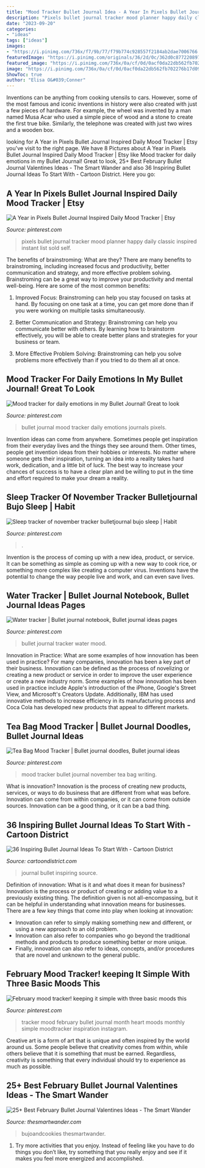 ```yaml
---
title: "Mood Tracker Bullet Journal Idea - A Year In Pixels Bullet Journal Inspired Daily Mood Tracker"
description: "Pixels bullet journal tracker mood planner happy daily classic inspired instant list sold self"
date: "2023-09-20"
categories:
- "ideas"
tags: ["ideas"]
images:
- "https://i.pinimg.com/736x/f7/9b/77/f79b774c928557f2184ab2dae7006766.jpg?b=t"
featuredImage: "https://i.pinimg.com/originals/36/2d/0c/362d0c87722089707d61fbf1d78aea63.jpg"
featured_image: "https://i.pinimg.com/736x/0a/cf/0d/0acf0da22db562fb702276b17d0949af.jpg"
image: "https://i.pinimg.com/736x/0a/cf/0d/0acf0da22db562fb702276b17d0949af.jpg"
ShowToc: true
author: "Elisa O&#039;Conner"
---
```



Inventions can be anything from cooking utensils to cars. However, some of the most famous and iconic inventions in history were also created with just a few pieces of hardware. For example, the wheel was invented by a man named Musa Acar who used a simple piece of wood and a stone to create the first true bike. Similarly, the telephone was created with just two wires and a wooden box.

	

		
looking for A Year in Pixels Bullet Journal Inspired Daily Mood Tracker | Etsy you've visit to the right page. We have 8 Pictures about A Year in Pixels Bullet Journal Inspired Daily Mood Tracker | Etsy like Mood tracker for daily emotions in my Bullet Journal! Great to look, 25+ Best February Bullet Journal Valentines Ideas - The Smart Wander and also 36 Inspiring Bullet Journal Ideas To Start With - Cartoon District. Here you go:
		
    
## A Year In Pixels Bullet Journal Inspired Daily Mood Tracker | Etsy

<img loading=lazy src="https://i.pinimg.com/736x/9f/3a/d1/9f3ad10da1035c6149e854dcf9d47f27.jpg" onerror="this.onerror=null;this.src='https://tse1.mm.bing.net/th?id=OIP.bnGEpiGwYY2dmPqgPatsEwHaLH&amp;pid=15.1';" alt="A Year in Pixels Bullet Journal Inspired Daily Mood Tracker | Etsy">

_Source: pinterest.com_

>pixels bullet journal tracker mood planner happy daily classic inspired instant list sold self. 

	

The benefits of brainstroming: What are they?
There are many benefits to brainstroming, including increased focus and productivity, better communication and strategy, and more effective problem solving. Brainstroming can be a great way to improve your productivity and mental well-being. Here are some of the most common benefits: 
1. Improved Focus: Brainstroming can help you stay focused on tasks at hand. By focusing on one task at a time, you can get more done than if you were working on multiple tasks simultaneously. 

2. Better Communication and Strategy: Brainstroming can help you communicate better with others. By learning how to brainstorm effectively, you will be able to create better plans and strategies for your business or team. 

3. More Effective Problem Solving: Brainstroming can help you solve problems more effectively than if you tried to do them all at once.

    
## Mood Tracker For Daily Emotions In My Bullet Journal! Great To Look

<img loading=lazy src="https://i.pinimg.com/originals/36/2d/0c/362d0c87722089707d61fbf1d78aea63.jpg" onerror="this.onerror=null;this.src='https://tse2.mm.bing.net/th?id=OIP.3OgwQGFdpxJYxJbUwGXlBwHaJ4&amp;pid=15.1';" alt="Mood tracker for daily emotions in my Bullet Journal! Great to look">

_Source: pinterest.com_

>bullet journal mood tracker daily emotions journals pixels. 

	

Invention ideas can come from anywhere. Sometimes people get inspiration from their everyday lives and the things they see around them. Other times, people get invention ideas from their hobbies or interests. No matter where someone gets their inspiration, turning an idea into a reality takes hard work, dedication, and a little bit of luck. The best way to increase your chances of success is to have a clear plan and be willing to put in the time and effort required to make your dream a reality.

    
## Sleep Tracker Of November Tracker Bulletjournal Bujo Sleep | Habit

<img loading=lazy src="https://i.pinimg.com/736x/40/25/d3/4025d3aa62b602efd0d1a2fa099252aa.jpg" onerror="this.onerror=null;this.src='https://tse4.mm.bing.net/th?id=OIP.R6Nc1gnvazfro1asMkB_xAHaJ3&amp;pid=15.1';" alt="Sleep tracker of november tracker bulletjournal bujo sleep | Habit">

_Source: pinterest.com_

>. 

	

Invention is the process of coming up with a new idea, product, or service. It can be something as simple as coming up with a new way to cook rice, or something more complex like creating a computer virus. Inventions have the potential to change the way people live and work, and can even save lives.

    
## Water Tracker | Bullet Journal Notebook, Bullet Journal Ideas Pages

<img loading=lazy src="https://i.pinimg.com/736x/14/dd/99/14dd99600f4c63d1fee5589b8f138598.jpg" onerror="this.onerror=null;this.src='https://tse3.mm.bing.net/th?id=OIP.58u1w50Y5gHzQ7CKxDUp4AHaKs&amp;pid=15.1';" alt="Water tracker | Bullet journal notebook, Bullet journal ideas pages">

_Source: pinterest.com_

>bullet journal tracker water mood. 

	

Innovation in Practice: What are some examples of how innovation has been used in practice?
For many companies, innovation has been a key part of their business. Innovation can be defined as the process of novelizing or creating a new product or service in order to improve the user experience or create a new industry norm. 
Some examples of how innovation has been used in practice include Apple's introduction of the iPhone, Google's Street View, and Microsoft's Creators Update. Additionally, IBM has used innovative methods to increase efficiency in its manufacturing process and Coca Cola has developed new products that appeal to different markets.

    
## Tea Bag Mood Tracker | Bullet Journal Doodles, Bullet Journal Ideas

<img loading=lazy src="https://i.pinimg.com/736x/0a/cf/0d/0acf0da22db562fb702276b17d0949af.jpg" onerror="this.onerror=null;this.src='https://tse1.mm.bing.net/th?id=OIP.UlUaU-Dmh4O91FlfKCNlFwHaJ3&amp;pid=15.1';" alt="Tea Bag Mood Tracker | Bullet journal doodles, Bullet journal ideas">

_Source: pinterest.com_

>mood tracker bullet journal november tea bag writing. 

	

What is innovation?
Innovation is the process of creating new products, services, or ways to do business that are different from what was before. Innovation can come from within companies, or it can come from outside sources. Innovation can be a good thing, or it can be a bad thing.

    
## 36 Inspiring Bullet Journal Ideas To Start With - Cartoon District

<img loading=lazy src="http://www.cartoondistrict.com/wp-content/uploads/2019/06/Inspiring-Bullet-Journal-Ideas36.jpg" onerror="this.onerror=null;this.src='https://tse1.mm.bing.net/th?id=OIP.VkJC_L5aneHdgpw3M8lpmQHaKP&amp;pid=15.1';" alt="36 Inspiring Bullet Journal Ideas To Start With - Cartoon District">

_Source: cartoondistrict.com_

>journal bullet inspiring source. 

	

Definition of innovation: What is it and what does it mean for business?
Innovation is the process or product of creating or adding value to a previously existing thing. The definition given is not all-encompassing, but it can be helpful in understanding what innovation means for businesses. 
There are a few key things that come into play when looking at innovation: 
- Innovation can refer to simply making something new and different, or using a new approach to an old problem. 
- Innovation can also refer to companies who go beyond the traditional methods and products to produce something better or more unique. 
- Finally, innovation can also refer to ideas, concepts, and/or procedures that are novel and unknown to the general public.

    
## February Mood Tracker! ️keeping It Simple With Three Basic Moods This

<img loading=lazy src="https://i.pinimg.com/736x/f7/9b/77/f79b774c928557f2184ab2dae7006766.jpg?b=t" onerror="this.onerror=null;this.src='https://tse2.mm.bing.net/th?id=OIP.GkcZsVxyRsTbM3vFo4Td_wHaHa&amp;pid=15.1';" alt="February mood tracker! ️keeping it simple with three basic moods this">

_Source: pinterest.com_

>tracker mood february bullet journal month heart moods monthly simple moodtracker inspiration instagram. 

	

Creative art is a form of art that is unique and often inspired by the world around us. Some people believe that creativity comes from within, while others believe that it is something that must be earned. Regardless, creativity is something that every individual should try to experience as much as possible.

    
## 25+ Best February Bullet Journal Valentines Ideas - The Smart Wander

<img loading=lazy src="https://thesmartwander.com/wp-content/uploads/2020/01/february-bullet-journal-25.jpg" onerror="this.onerror=null;this.src='https://tse4.mm.bing.net/th?id=OIP.YkRSUpsdRntCZ3OnktvMsAHaHZ&amp;pid=15.1';" alt="25+ Best February Bullet Journal Valentines Ideas - The Smart Wander">

_Source: thesmartwander.com_

>bujoandcookies thesmartwander. 

	

1. Try more activities that you enjoy. Instead of feeling like you have to do things you don’t like, try something that you really enjoy and see if it makes you feel more energized and accomplished. 

